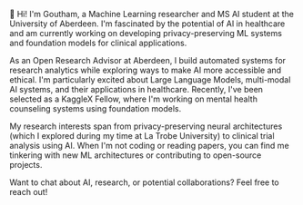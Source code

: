 👋 Hi! I'm Goutham, a Machine Learning researcher and MS AI student at the University of Aberdeen. I'm fascinated by the potential of AI in healthcare and am currently working on developing privacy-preserving ML systems and foundation models for clinical applications.

As an Open Research Advisor at Aberdeen, I build automated systems for research analytics while exploring ways to make AI more accessible and ethical. I'm particularly excited about Large Language Models, multi-modal AI systems, and their applications in healthcare. Recently, I've been selected as a KaggleX Fellow, where I'm working on mental health counseling systems using foundation models.

My research interests span from privacy-preserving neural architectures (which I explored during my time at La Trobe University) to clinical trial analysis using AI. When I'm not coding or reading papers, you can find me tinkering with new ML architectures or contributing to open-source projects.

Want to chat about AI, research, or potential collaborations? Feel free to reach out!
